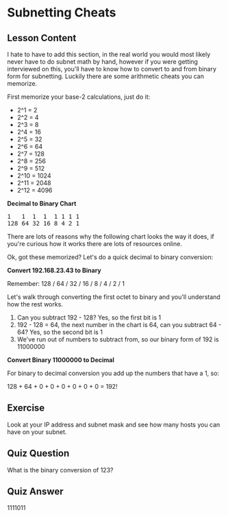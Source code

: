 # Subnetting Cheats

## Lesson Content

I hate to have to add this section, in the real world you would most likely never have to do subnet math by hand, however if you were getting interviewed on this, you'll have to know how to convert to and from binary form for subnetting. Luckily there are some arithmetic cheats you can memorize.

First memorize your base-2 calculations, just do it:

<ul>
<li>2^1 = 2</li>
<li>2^2 = 4</li>
<li>2^3 = 8</li>
<li>2^4 = 16</li>
<li>2^5 = 32</li>
<li>2^6 = 64</li>
<li>2^7 = 128</li>
<li>2^8 = 256</li>
<li>2^9 = 512</li>
<li>2^10 = 1024</li>
<li>2^11 = 2048</li>
<li>2^12 = 4096</li>
</ul>

<b>Decimal to Binary Chart</b>

<pre>
1   1  1  1  1 1 1 1
128 64 32 16 8 4 2 1
</pre>

There are lots of reasons why the following chart looks the way it does, if you're curious how it works there are lots of resources online.

Ok, got these memorized? Let's do a quick decimal to binary conversion:

<b>Convert 192.168.23.43 to Binary</b>

Remember: 128 / 64 / 32 / 16 / 8 / 4 / 2 / 1

Let's walk through converting the first octet to binary and you'll understand how the rest works.

<ol>
<li>Can you subtract 192 - 128? Yes, so the first bit is 1</li>
<li>192 - 128 = 64, the next number in the chart is 64, can you subtract 64 - 64? Yes, so the second bit is 1</li>
<li>We've run out of numbers to subtract from, so our binary form of 192 is 11000000</li>
</ol>

<b>Convert Binary 11000000 to Decimal</b>

For binary to decimal conversion you add up the numbers that have a 1, so:

128 + 64 + 0 + 0 + 0 + 0 + 0 + 0 = 192!

## Exercise

Look at your IP address and subnet mask and see how many hosts you can have on your subnet.

## Quiz Question

What is the binary conversion of 123?

## Quiz Answer

1111011
